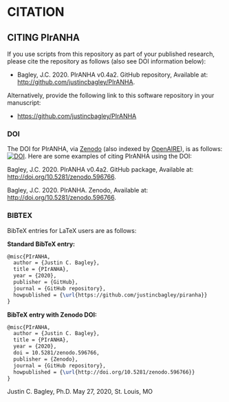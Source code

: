 # CITATION

## CITING PIrANHA

If you use scripts from this repository as part of your published research, please cite the repository as follows (also see DOI information below): 
  
-  Bagley, J.C. 2020. PIrANHA v0.4a2. GitHub repository, Available at: http://github.com/justincbagley/PIrANHA.

Alternatively, provide the following link to this software repository in your manuscript:

-  https://github.com/justincbagley/PIrANHA

### DOI

The DOI for PIrANHA, via [Zenodo](https://zenodo.org) (also indexed by [OpenAIRE](https://explore.openaire.eu/)), is as follows:  [![DOI](https://zenodo.org/badge/DOI/10.5281/zenodo.596766.svg)](https://doi.org/10.5281/zenodo.596766). Here are some examples of citing PIrANHA using the DOI: 
  
  Bagley, J.C. 2020. PIrANHA v0.4a2. GitHub package, Available at: http://doi.org/10.5281/zenodo.596766.

  Bagley, J.C. 2020. PIrANHA. Zenodo, Available at: http://doi.org/10.5281/zenodo.596766.  

### BIBTEX

BibTeX entries for LaTeX users are as follows:

**Standard BibTeX entry:**

```tex
@misc{PIrANHA,
  author = {Justin C. Bagley},
  title = {PIrANHA},
  year = {2020},
  publisher = {GitHub},
  journal = {GitHub repository},
  howpublished = {\url{https://github.com/justincbagley/piranha}}
}
```

**BibTeX entry with Zenodo DOI:**

```tex
@misc{PIrANHA,
  author = {Justin C. Bagley},
  title = {PIrANHA},
  year = {2020},
  doi = 10.5281/zenodo.596766,
  publisher = {Zenodo},
  journal = {GitHub repository},
  howpublished = {\url{http://doi.org/10.5281/zenodo.596766}}
}
``` 

Justin C. Bagley, Ph.D.
May 27, 2020, St. Louis, MO
